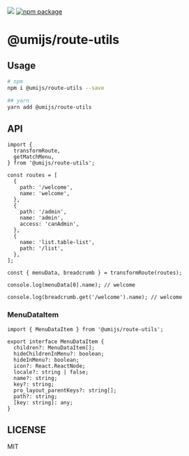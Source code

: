 ![](https://codecov.io/gh/umijs/route-utils/branch/master/graph/badge.svg) [![npm package](https://img.shields.io/npm/v/@umijs/route-utils.svg?style=flat-square?style=flat-square)](https://www.npmjs.com/package/@umijs/route-utils)
# @umijs/route-utils

## Usage

```bash
# npm
npm i @umijs/route-utils --save

## yarn
yarn add @umijs/route-utils
```

## API

```tsx
import {
  transformRoute,
  getMatchMenu,
} from '@umijs/route-utils';

const routes = [
  {
    path: '/welcome',
    name: 'welcome',
  },
  {
    path: '/admin',
    name: 'admin',
    access: 'canAdmin',
  },
  {
    name: 'list.table-list',
    path: '/list',
  },
];

const { menuData, breadcrumb } = transformRoute(routes);

console.log(menuData[0].name); // welcome

console.log(breadcrumb.get('/welcome').name); // welcome
```

### MenuDataItem

```tsx
import { MenuDataItem } from '@umijs/route-utils';

export interface MenuDataItem {
  children?: MenuDataItem[];
  hideChildrenInMenu?: boolean;
  hideInMenu?: boolean;
  icon?: React.ReactNode;
  locale?: string | false;
  name?: string;
  key?: string;
  pro_layout_parentKeys?: string[];
  path?: string;
  [key: string]: any;
}
```

## LICENSE

MIT
